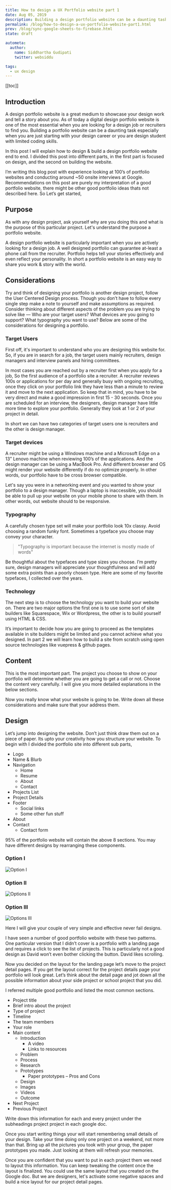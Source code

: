 ```yaml
---
title: How to design a UX Portfolio website part 1
date: Aug 05, 2019
description: Building a design portfolio website can be a daunting task especially when you are just starting with your design career or you are design student with no coding skills. I have heard many questions from my classmates asking where do I start. In this post I will try to explain how to build a portfolio website end to end.
permalink: /blog/how-to-design-a-ux-portfolio-website-part1.html
prev: /blog/sync-google-sheets-to-firebase.html
state: draft

autometa:
  author:
    name: Siddhartha Gudipati
    twitter: websiddu

tags:
  - ux design
---
```


[[toc]]

## Introduction

A design portfolio website is a great medium to showcase your design work and tell a story about you. As of today a digital design portfolio website is one of the most essential when you are looking for a design job or recruiters to find you. Building a portfolio website can be a daunting task especially when you are just starting with your design career or you are design student with limited coding skills.

In this post I will explain how to design & build a design portfolio website end to end. I divided this post into different parts, in the first part is focused on design, and the second on building the website.

I’m writing this blog post with experience looking at 100’s of portfolio websites and conducting around ~50 onsite interviews at Google. Recommendations on this post are purely my interpretation of a good portfolio website, there might be other good portfolio ideas thats not described here. So Let’s get started,

## Purpose

As with any design project, ask yourself why are you doing this and what is the purpose of this particular project. Let's understand the purpose a portfolio website.

A design portfolio website is particularly important when you are actively looking for a design job. A well designed portfolio can guarantee at-least a phone call from the recruiter. Portfolio helps tell your stories effectively and even reflect your personality. In short a portfolio website is an easy way to share you work & story with the world.

## Considerations

Try and think of designing your portfolio is another design project, follow the User Centered Design process. Though you don’t have to follow every single step make a note to yourself and make assumptions as required. Consider thinking about different aspects of the problem you are trying to solve like — Who are your target users? What devices are you going to support? What typography you want to use? Below are some of the considerations for designing a portfolio.

### Target Users

First off, it's important to understand who you are designing this website for. So, if you are in search for a job, the target users mainly recruiters, design managers and interview panels and hiring committees.

In most cases you are reached out by a recruiter first when you apply for a job, So the first audience of a portfolio site a recruiter. A recruiter reviews 100s or applications for per day and generally busy with ongoing recruiting, once they click on your portfolio link they have less than a minute to review it and move to the next application. So keep that in mind, you have to be very direct and make a good impression in first 15 - 30 seconds. Once you are scheduled for an interview, the designers, design manager have little more time to explore your portfolio. Generally they look at 1 or 2 of your project in detail.

In short we can have two categories of target users one is recruiters and the other is design manager.

### Target devices

A recruiter might be using a Windows machine and a Microsoft Edge on a 13” Lenovo machine when reviewing 100’s of the applications. And the design manager can be using a MacBook Pro. And different browser and OS might render your website differently if do no optimize properly. In other words, our portfolio have to be cross browser compatible.

Let's say you were in a networking event and you wanted to show your portfolio to a design manager. Though a laptop is inaccessible, you should be able to pull up your website on your mobile phone to share with them. In other words, out website should to be responsive.

### Typography

A carefully chosen type set will make your portfolio look 10x classy. Avoid choosing a random funky font. Sometimes a typeface you choose may convey your character.

> "Typography is important because the internet is mostly made of words"

Be thoughtful about the typefaces and type sizes you choose. I’m pretty sure, design managers will appreciate your thoughtfulness and will add some extra points than a poorly chosen type. Here are some of my favorite typefaces, I collected over the years.

### Technology

The next step is to choose the technology you want to build your website on. There are two major options the first one is to use some sort of site builders like Squarespace, Wix or Wordpress, the other is to build yourself using HTML & CSS.

It’s important to decide how you are going to proceed as the templates available in site builders might be limited and you cannot achieve what you designed. In part 2 we will learn how to build a site from scratch using open source technologies like vuepress & github pages.

## Content

This is the most important part. The project you choose to show on your portfolio will determine whether you are going to get a call or not. Choose the content very carefully. I will give you more detailed explanations in the below sections.

Now you really know what your website is going to be. Write down all these considerations and make sure that your address them.

## Design

Let’s jump into designing the website. Don’t just think draw them out on a piece of paper. Its upto your creativity how you structure your website. To begin with I divided the portfolio site into different sub parts,

- Logo
- Name & Blurb
- Navigation
  - Home
  - Resume
  - About
  - Contact
- Projects List
- Project Details
- Footer
  - Social links
  - Some other fun stuff
- About
- Contact
  - Contact form

95% of the portfolio website will contain the above 8 sections. You may have different designs by rearranging these components.

### Option I

![Option I](https://res.cloudinary.com/websiddu/image/upload/v1565479060/blog/019/Option1.png)

### Option II

![Options II](https://res.cloudinary.com/websiddu/image/upload/v1565479060/blog/019/Option2.png)

### Option III

![Options III](https://res.cloudinary.com/websiddu/image/upload/v1565480000/blog/019/Option3.png)

Here I will give your couple of very simple and effective never fail designs.

I have seen a number of good portfolio website with these two patterns. One particular version that I didn’t cover is a portfolio with a landing page and requires a click to see the list of projects. This is particularly not a good design as David won’t even bother clicking the button. David likes scrolling.

Now you decided on the layout for the landing page let’s move to the project detail pages. If you get the layout correct for the project details page your portfolio will look great. Let’s think about the detail page and jot down all the possible information about your side project or school project that you did.

I referred multiple good portfolio and listed the most common sections.

- Project title
- Brief intro about the project
- Type of project
- Timeline
- The team members
- Your role
- Main content
  - Introduction
    - A video
    - Links to resources
  - Problem
  - Process
  - Research
  - Prototypes
    - Paper prototypes – Pros and Cons
  - Design
  - Images
  - Videos
  - Outcome
- Next Project
- Previous Project

Write down this information for each and every project under the subheadings project project in each google doc.

Once you start writing things your will start remembering small details of your design. Take your time doing only one project on a weekend, not more than that. Bring up all the pictures you took with your group, the paper prototypes you made. Just looking at them will refresh your memories.

Once you are confident that you want to put in each project them we need to layout this information. You can keep tweaking the content once the layout is finalized. You could use the same layout that you created on the Google doc. But we are designers, let's activate some negative spaces and build a nice layout for our project detail pages.
